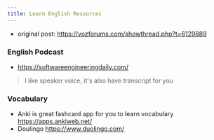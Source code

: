 ```yaml
---
title: Learn English Resources
---
```


- original post: https://vozforums.com/showthread.php?t=6129889

### English Podcast
- https://softwareengineeringdaily.com/
 > I like speaker voice, it's also have transcript for you

### Vocabulary
- Anki is great fashcard app for you to learn vocabulary https://apps.ankiweb.net/
- Doulingo  https://www.duolingo.com/
